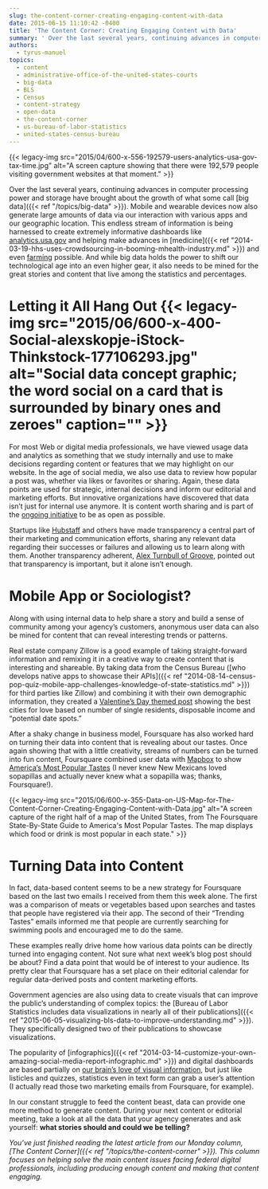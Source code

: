 ```yaml
---
slug: the-content-corner-creating-engaging-content-with-data
date: 2015-06-15 11:10:42 -0400
title: 'The Content Corner: Creating Engaging Content with Data'
summary: ' Over the last several years, continuing advances in computer processing power and storage have brought about the growth of what some call big data. Mobile and wearable devices now also generate large amounts of data via our'
authors:
  - tyrus-manuel
topics:
  - content
  - administrative-office-of-the-united-states-courts
  - big-data
  - BLS
  - Census
  - content-strategy
  - open-data
  - the-content-corner
  - us-bureau-of-labor-statistics
  - united-states-census-bureau
---
```


{{< legacy-img src="2015/04/600-x-556-192579-users-analytics-usa-gov-tax-time.jpg" alt="A screen capture showing that there were 192,579 people visiting government websites at that moment." >}}

Over the last several years, continuing advances in computer processing power and storage have brought about the growth of what some call [big data]({{< ref "/topics/big-data" >}}). Mobile and wearable devices now also generate large amounts of data via our interaction with various apps and our geographic location. This endless stream of information is being harnessed to create extremely informative dashboards like [analytics.usa.gov](https://analytics.usa.gov/) and helping make advances in [medicine]({{< ref "2014-03-19-hhs-uses-crowdsourcing-in-booming-mhealth-industry.md" >}}) and even [farming](http://www.wired.com/2015/05/farmers-business-network/) possible. And while big data holds the power to shift our technological age into an even higher gear, it also needs to be mined for the great stories and content that live among the statistics and percentages.

# Letting it All Hang Out {{< legacy-img src="2015/06/600-x-400-Social-alexskopje-iStock-Thinkstock-177106293.jpg" alt="Social data concept graphic; the word social on a card that is surrounded by binary ones and zeroes" caption="" >}}

For most Web or digital media professionals, we have viewed usage data and analytics as something that we study internally and use to make decisions regarding content or features that we may highlight on our website. In the age of social media, we also use data to review how popular a post was, whether via likes or favorites or sharing. Again, these data points are used for strategic, internal decisions and inform our editorial and marketing efforts. But innovative organizations have discovered that data isn’t just for internal use anymore. It is content worth sharing and is part of the [ongoing initiative](https://www.whitehouse.gov/open) to be as open as possible.

Startups like [Hubstaff](http://blog.hubstaff.com/grow/) and others have made transparency a central part of their marketing and communication efforts, sharing any relevant data regarding their successes or failures and allowing us to learn along with them. Another transparency adherent, [Alex Turnbull of Groove](https://www.groovehq.com/blog/transparent-blogs), pointed out that transparency is important, but it alone isn’t enough.

# Mobile App or Sociologist?

Along with using internal data to help share a story and build a sense of community among your agency&#8217;s customers, anonymous user data can also be mined for content that can reveal interesting trends or patterns.

Real estate company Zillow is a good example of taking straight-forward information and remixing it in a creative way to create content that is interesting and shareable. By taking data from the Census Bureau ([who develops native apps to showcase their APIs]({{< ref "2014-08-14-census-pop-quiz-mobile-app-challenges-knowledge-of-state-statistics.md" >}}) for third parties like Zillow) and combining it with their own demographic information, they created a [Valentine’s Day themed post](http://www.zillow.com/blog/10-best-cities-for-love-2015-169490/) showing the best cities for love based on number of single residents, disposable income and &#8220;potential date spots.&#8221;

After a shaky change in business model, Foursquare has also worked hard on turning their data into content that is revealing about our tastes. Once again showing that with a little creativity, streams of numbers can be turned into fun content, Foursquare combined user data with [Mapbox](https://www.mapbox.com/) to show [America’s Most Popular Tastes](https://www.mapbox.com/labs/foursquare/statetastes/) (I never knew New Mexicans loved sopapillas and actually never knew what a sopapilla was; thanks, Foursquare!).

{{< legacy-img src="2015/06/600-x-355-Data-on-US-Map-for-The-Content-Corner-Creating-Engaging-Content-with-Data.jpg" alt="A screen capture of the right half of a map of the United States, from The Foursquare State-By-State Guide to America's Most Popular Tastes. The map displays which food or drink is most popular in each state." >}}

# Turning Data into Content

In fact, data-based content seems to be a new strategy for Foursquare based on the last two emails I received from them this week alone. The first was a comparison of meats or vegetables based upon searches and tastes that people have registered via their app. The second of their “Trending Tastes” emails informed me that people are currently searching for swimming pools and encouraged me to do the same.

These examples really drive home how various data points can be directly turned into engaging content. Not sure what next week’s blog post should be about? Find a data point that would be of interest to your audience. Its pretty clear that Foursquare has a set place on their editorial calendar for regular data-derived posts and content marketing efforts.

Government agencies are also using data to create visuals that can improve the public&#8217;s understanding of complex topics: the [Bureau of Labor Statistics includes data visualizations in nearly all of their publications]({{< ref "2015-06-05-visualizing-bls-data-to-improve-understanding.md" >}}). They specifically designed two of their publications to showcase visualizations.

The popularity of [infographics]({{< ref "2014-03-14-customize-your-own-amazing-social-media-report-infographic.md" >}}) and digital dashboards are based partially on [our brain’s love of visual information](http://contently.com/strategist/2015/04/29/infographic-why-your-brain-and-your-readers-love-infographics), but just like listicles and quizzes, statistics even in text form can grab a user’s attention (I actually read those two marketing emails from Foursquare, for example).

In our constant struggle to feed the content beast, data can provide one more method to generate content. During your next content or editorial meeting, take a look at all the data that your agency generates and ask yourself: **what stories should and could we be telling?**

_You’ve just finished reading the latest article from our Monday column, [The Content Corner]({{< ref "/topics/the-content-corner" >}}). This column focuses on helping solve the main content issues facing federal digital professionals, including producing enough content and making that content engaging._
